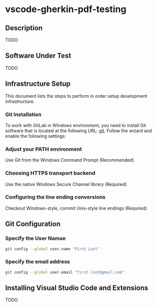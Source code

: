 # vscode-gherkin-pdf-testing

## Description

TODO

## Software Under Test

TODO

## Infrastructure Setup

This document lists the steps to perform in order setup development infrastructure.

### Git Installation

To work with GitLab in Windows environment, you need to install Git software that is located at the following URL: [git](https://git-scm.com/download/win).
Follow the wizard and enable the following settings:

### Adjust your PATH environment

Use Git from the Windows Command Prompt (Recommended)

### Choosing HTTPS transport backend

Use the native Windows Secure Channel library (Required)

### Configuring the line ending conversions

Checkout Windows-style, commit Unix-style line endings (Required)

## Git Configuration

### Specify the User Namae


```bash
git config --global user.name "First Last"
```

### Specify the email address

```bash
git config --global user.email "first.last@gmail.com"
```

## Installing Visual Studio Code and Extensions

TODO
